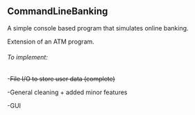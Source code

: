 ## CommandLineBanking

A simple console based program that simulates online banking.

Extension of an ATM program. 

###### To implement:

-~~File I/O to store user data (complete)~~

-General cleaning + added minor features

-GUI 


